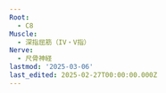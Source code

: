 ```yaml
---
Root:
  - C8
Muscle:
  - 深指屈筋（IV・V指）
Nerve:
  - 尺骨神経
lastmod: '2025-03-06'
last_edited: 2025-02-27T00:00:00.000Z
---
```



